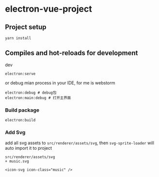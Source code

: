 # electron-vue-project

## Project setup

```shell
yarn install
```

## Compiles and hot-reloads for development

dev
```shell
electron:serve 
```

or debug mian process in your IDE, for me is webstorm

```shell
electron:debug # debug包
electron:main:debug # 打开主界面

```

### Build package

```shell
electron:build
```

### Add Svg

add all svg assets to `src/renderer/assets/svg`, then `svg-sprite-loader` will auto import it to project

```vue
src/renderer/assets/svg
+ music.svg

<icon-svg icon-class="music" />

```